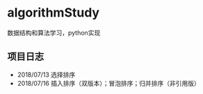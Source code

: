 # algorithmStudy
数据结构和算法学习，python实现

## 项目日志
- 2018/07/13 选择排序
- 2018/07/16 插入排序（双版本）；冒泡排序；归并排序（非引用版）